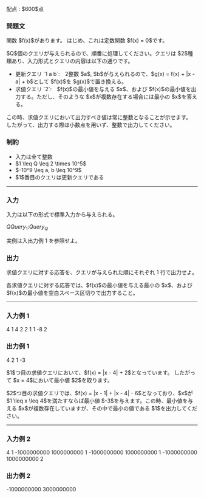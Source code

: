 
<div>

<span>

<span>

<p>
配点 : $600$点
</p>

<div>

<section>

### **問題文**

<p>
関数 $f(x)$があります。
はじめ、これは定数関数 $f(x) = 0$です。
</p>

<p>
$Q$個のクエリが与えられるので、順番に処理してください。クエリは $2$種類あり、入力形式とクエリの内容は以下の通りです。
</p>

<ul>

<li>
更新クエリ `1 a b`:　2整数 $a$, $b$が与えられるので、$g(x) = f(x) + |x - a| + b$として $f(x)$を $g(x)$で置き換える。
</li>

<li>
求値クエリ `2`:　$f(x)$の最小値を与える $x$、および $f(x)$の最小値を出力する。ただし、そのような $x$が複数存在する場合には最小の $x$を答える。
</li>

</ul>

<p>
この時、求値クエリにおいて出力すべき値は常に整数となることが示せます。
したがって、出力する際は小数点を用いず、整数で出力してください。
</p>

</section>

</div>

<div>

<section>

### **制約**

<ul>

<li>
入力は全て整数
</li>

<li>
$1 \leq Q \leq 2 \times 10^5$
</li>

<li>
$-10^9 \leq a, b \leq 10^9$
</li>

<li>
$1$番目のクエリは更新クエリである
</li>

</ul>

</section>

</div>

---

<div>

<div>

<section>

### **入力**

<p>
入力は以下の形式で標準入力から与えられる。
</p>

<div>

$Q$$Query_1$$:$$Query_Q$
</div>

<p>
実例は入出力例 1 を参照せよ。
</p>

</section>

</div>

<div>

<section>

### **出力**

<p>
求値クエリに対する応答を、クエリが与えられた順にそれぞれ 1 行で出力せよ。
</p>

<p>
各求値クエリに対する応答では、$f(x)$の最小値を与える最小の $x$、および $f(x)$の最小値を空白スペース区切りで出力すること。
</p>

</section>

</div>

</div>

---

<div>

<section>

### **入力例 1**

<div>

4
1 4 2
2
1 1 -8
2

</div>

</section>

</div>

<div>

<section>

### **出力例 1**

<div>

4 2
1 -3

</div>

<p>
$1$つ目の求値クエリにおいて、$f(x) = |x - 4| + 2$となっています。
したがって $x = 4$において最小値 $2$を取ります。
</p>

<p>
$2$つ目の求値クエリでは、$f(x) = |x - 1| + |x - 4| - 6$となっており、$x$が $1 \leq x \leq 4$を満たすならば最小値 $-3$を与えます。この時、最小値を与える $x$が複数存在していますが、その中で最小の値である $1$を出力してください。
</p>

</section>

</div>

---

<div>

<section>

### **入力例 2**

<div>

4
1 -1000000000 1000000000
1 -1000000000 1000000000
1 -1000000000 1000000000
2

</div>

</section>

</div>

<div>

<section>

### **出力例 2**

<div>

-1000000000 3000000000

</div>

</section>

</div>

</span>

</span>

</div>
